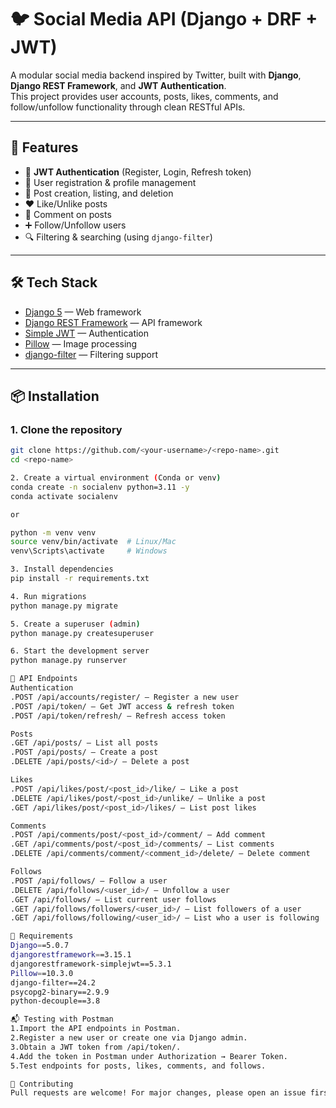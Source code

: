 # 🐦 Social Media API (Django + DRF + JWT)

A modular social media backend inspired by Twitter, built with **Django**, **Django REST Framework**, and **JWT Authentication**.  
This project provides user accounts, posts, likes, comments, and follow/unfollow functionality through clean RESTful APIs.

---

## 🚀 Features
- 🔑 **JWT Authentication** (Register, Login, Refresh token)
- 👤 User registration & profile management
- 📝 Post creation, listing, and deletion
- ❤️ Like/Unlike posts
- 💬 Comment on posts
- ➕ Follow/Unfollow users
- 🔍 Filtering & searching (using `django-filter`)

---

## 🛠️ Tech Stack
- [Django 5](https://www.djangoproject.com/) — Web framework
- [Django REST Framework](https://www.django-rest-framework.org/) — API framework
- [Simple JWT](https://django-rest-framework-simplejwt.readthedocs.io/) — Authentication
- [Pillow](https://pillow.readthedocs.io/) — Image processing
- [django-filter](https://django-filter.readthedocs.io/) — Filtering support

---

## 📦 Installation

### 1. Clone the repository
```bash
git clone https://github.com/<your-username>/<repo-name>.git
cd <repo-name>

2. Create a virtual environment (Conda or venv)
conda create -n socialenv python=3.11 -y
conda activate socialenv

or

python -m venv venv
source venv/bin/activate  # Linux/Mac
venv\Scripts\activate     # Windows

3. Install dependencies
pip install -r requirements.txt

4. Run migrations
python manage.py migrate

5. Create a superuser (admin)
python manage.py createsuperuser

6. Start the development server
python manage.py runserver

🔑 API Endpoints
Authentication
.POST /api/accounts/register/ — Register a new user
.POST /api/token/ — Get JWT access & refresh token
.POST /api/token/refresh/ — Refresh access token

Posts
.GET /api/posts/ — List all posts
.POST /api/posts/ — Create a post
.DELETE /api/posts/<id>/ — Delete a post

Likes
.POST /api/likes/post/<post_id>/like/ — Like a post
.DELETE /api/likes/post/<post_id>/unlike/ — Unlike a post
.GET /api/likes/post/<post_id>/likes/ — List post likes

Comments
.POST /api/comments/post/<post_id>/comment/ — Add comment
.GET /api/comments/post/<post_id>/comments/ — List comments
.DELETE /api/comments/comment/<comment_id>/delete/ — Delete comment

Follows
.POST /api/follows/ — Follow a user
.DELETE /api/follows/<user_id>/ — Unfollow a user
.GET /api/follows/ — List current user follows
.GET /api/follows/followers/<user_id>/ — List followers of a user
.GET /api/follows/following/<user_id>/ — List who a user is following

📌 Requirements
Django==5.0.7              
djangorestframework==3.15.1 
djangorestframework-simplejwt==5.3.1  
Pillow==10.3.0               
django-filter==24.2          
psycopg2-binary==2.9.9        
python-decouple==3.8

📬 Testing with Postman
1.Import the API endpoints in Postman.
2.Register a new user or create one via Django admin.
3.Obtain a JWT token from /api/token/.
4.Add the token in Postman under Authorization → Bearer Token.
5.Test endpoints for posts, likes, comments, and follows.

🤝 Contributing
Pull requests are welcome! For major changes, please open an issue first to discuss what you would like to change.
